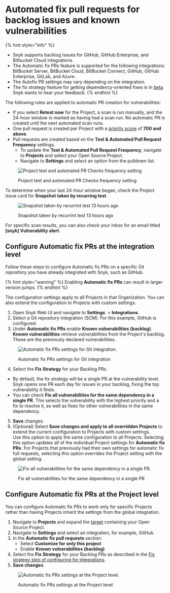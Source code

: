 # Automated fix pull requests for backlog issues and known vulnerabilities

{% hint style="info" %}
* Snyk supports backlog issues for GitHub, GitHub Enterprise, and Bitbucket Cloud integrations.
* The Automatic fix PRs feature is supported for the following integrations: BitBucket Server, BitBucket Cloud, BitBucket Connect, GitHub, GitHub Enterprise, GitLab, and Azure.
* The Autofix PR settings may vary depending on the integration.
* The fix strategy feature for getting dependency-oriented fixes is in [beta](../../../getting-started/snyk-release-process.md). Snyk wants to hear your feedback.
{% endhint %}

The following rules are applied to automatic PR creation for vulnerabilities:

* If you select **Retest now** for the Project, a scan is run manually, and the 24-hour window is marked as having had a scan run. No automatic PR is created until the next automated scan runs.
* One pull request is created per Project with a [priority score](../../find-and-manage-priority-issues/priority-score.md) of **700 and above**.
* Pull requests are created based on the **Test & Automated Pull Request Frequency** settings.
  * To update the **Test & Automated Pull Request Frequency**, navigate to **Projects** and select your Open Source Project.
  * Navigate to **Settings** and select an option from the pulldown list.

<figure><img src="../../../.gitbook/assets/Project testing and PR Checks frequency (1).png" alt="Project test and automated PR Checks frequency setting"><figcaption><p>Project test and automated PR Checks frequency setting</p></figcaption></figure>

To determine when your last 24-hour window began, check the Project issue card for **Snapshot taken by recurring test**.&#x20;

<figure><img src="../../../.gitbook/assets/Test information with a focus on the latest snapshot taken.png" alt="Snapshot taken by recurrint test 13 hours ago"><figcaption><p>Snapshot taken by recurrint test 13 hours ago</p></figcaption></figure>

For specific scan results, you can also check your inbox for an email titled **\[snyk] Vulnerability alert**.

## Configure Automatic fix PRs at the integration level

Follow these steps to configure Automatic fix PRs on a specific Git repository you have already integrated with Snyk, such as GitHub.

{% hint style="warning" %}
Enabling **Automatic fix PRs** can result in larger version jumps.
{% endhint %}

The configuration settings apply to all Projects in that Organization. You can also extend the configuration to Projects with custom settings.

1. Open Snyk Web UI and navigate to **Settings** <img src="../../../.gitbook/assets/cog_icon.png" alt="" data-size="line"> > **Integrations**.
2. Select a Git repository integration (SCM). For this example, GitHub is configured.
3. Under **Automatic fix PRs** enable **Known vulnerabilities (backlog)**.\
   **Known vulnerabilities** retrieve vulnerabilities from the Project's backlog. These are the previously declared vulnerabilities.

<figure><img src="../../../.gitbook/assets/Automatic fix PRs settings for Git integration.png" alt="Automatic fix PRs settings for Git integration."><figcaption><p>Automatic fix PRs settings for Git integration</p></figcaption></figure>

4. Select the **Fix Strategy** for your Backlog PRs.

* By default, the fix strategy will be a single PR at the vulnerability level. Snyk opens one PR each day for issues in your backlog, fixing the top vulnerability it finds.
* You can check **Fix all vulnerabilities for the same dependency in a single PR**. This selects the vulnerability with the highest priority and a fix to resolve it, as well as fixes for other vulnerabilities in the same dependency.

5. **Save** changes.
6. (Optional) Select **Save changes and apply to all overridden Projects** to extend the current configuration to Projects with custom settings.\
   Use this option to apply the same configuration to all Projects. Selecting this option updates all of the individual Project settings for **Automatic fix PRs**. For Projects that previously had their own settings for automatic fix full requests, selecting this option overrides the Project setting with the global setting.

<figure><img src="../../../.gitbook/assets/Fix all vulnerabilities for the same dependency in a single PR.png" alt="Fix all vulnerabilities for the same dependency in a single PR."><figcaption><p>Fix all vulnerabilities for the same dependency in a single PR</p></figcaption></figure>

## Configure Automatic fix PRs at the Project level

You can configure Automatic fix PRs to work only for specific Projects rather than having Projects inherit the settings from the global integration.

1. Navigate to **Projects** and expand the [target](../../../snyk-admin/snyk-projects/#target) containing your Open Source Project.
2. Navigate to **Settings** and select an integration, for example, GitHub.
3. In the **Automatic fix pull requests** section:
   * Select **Customize for only this project**
   * Enable **Known vulnerabilities (backlog)**
4. Select the **Fix Strategy** for your Backlog PRs as described in the [Fix strategy step of configuring for integrations](automated-fix-pull-requests-for-backlog-issues-and-known-vulnerabilities.md#configure-automatic-fix-prs-at-the-integration-level).
5. **Save changes**.

<figure><img src="../../../.gitbook/assets/Automatic fix PRs settings at the Project level.png" alt="Automatic fix PRs settings at the Project level."><figcaption><p>Automatic fix PRs settings at the Project level</p></figcaption></figure>

